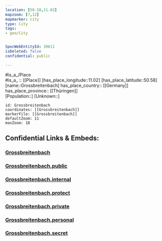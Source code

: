 ```yaml
---
location: [50.58,11.02] 
mapzoom: [7,12] 
mapmarker: city 
type: City
tags:
- geo/City


SpocWebEntityId: 30611
isDeleted: false
confidential: public

---
```

#is_a_/Place  
#is_a_ :: [[Place]] 
[has_place_longitude::11.02] 
[has_place_latitude::50.58] 
[name::Grossbreitenbach] 
has_place_country:: [[Germany]]  
has_place_province:: [[Thüringen]]  
[Population::] 
[Unknown::] 


```leaflet
id: Grossbreitenbach
coordinates: [[Grossbreitenbach]] 
markerFile: [[Grossbreitenbach]] 
defaultZoom: 11 
maxZoom: 18
```


## Confidential Links & Embeds: 

### [Grossbreitenbach](/_Standards/Earth/Continent/Europe/Europe~Central/Germany/Germany~East/Thüringen/counties~TH/Ilm-Kreis/cities~Ilm-Kreis/Großbreitenbach/City/Grossbreitenbach.md) 

### [Grossbreitenbach.public](/_public/Earth/Continent/Europe/Europe~Central/Germany/Germany~East/Thüringen/counties~TH/Ilm-Kreis/cities~Ilm-Kreis/Großbreitenbach/City/Grossbreitenbach.public.md) 

### [Grossbreitenbach.internal](/_internal/Earth/Continent/Europe/Europe~Central/Germany/Germany~East/Thüringen/counties~TH/Ilm-Kreis/cities~Ilm-Kreis/Großbreitenbach/City/Grossbreitenbach.internal.md) 

### [Grossbreitenbach.protect](/_protect/Earth/Continent/Europe/Europe~Central/Germany/Germany~East/Thüringen/counties~TH/Ilm-Kreis/cities~Ilm-Kreis/Großbreitenbach/City/Grossbreitenbach.protect.md) 

### [Grossbreitenbach.private](/_private/Earth/Continent/Europe/Europe~Central/Germany/Germany~East/Thüringen/counties~TH/Ilm-Kreis/cities~Ilm-Kreis/Großbreitenbach/City/Grossbreitenbach.private.md) 

### [Grossbreitenbach.personal](/_personal/Earth/Continent/Europe/Europe~Central/Germany/Germany~East/Thüringen/counties~TH/Ilm-Kreis/cities~Ilm-Kreis/Großbreitenbach/City/Grossbreitenbach.personal.md) 

### [Grossbreitenbach.secret](/_secret/Earth/Continent/Europe/Europe~Central/Germany/Germany~East/Thüringen/counties~TH/Ilm-Kreis/cities~Ilm-Kreis/Großbreitenbach/City/Grossbreitenbach.secret.md)

